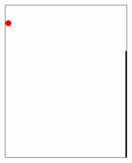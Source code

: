 <html lang="en" onclick="jump()">
<head>
    <meta charset="UTF-8">
    <title>Flappy Bird</title>
    <link rel="stylesheet" href="style.css">
</head>
<body>
    <div id="game">
        <div id="block"></div>
        <div id="hole"></div>
        <div id="character"></div>
    </div>
</body>
<script src="script.js"></script>

<style>
*{
    padding: 0;
    margin: 0;
}
#game{
    width: 400px;
    height: 500px;
    border: 1px solid black;
    margin: auto;
    overflow: hidden;
}
#block{
    width: 50px;
    height: 500px;
    background-color: black;
    position: relative;
    left: 400px;
    animation: block 2s infinite linear;
}
@keyframes block{
    0%{left:400px}
    100%{left:-50px}
}
#hole{
    width: 50px;
    height: 150px;
    background-color: white;
    position: relative;
    left: 400px;
    top: -500px;
    animation: block 2s infinite linear;
}
#character{
    width: 20px;
    height: 20px;
    background-color: red;
    position: absolute;
    top: 100px;
    border-radius: 50%;
}
</style>

<script>
var block = document.getElementById("block");
var hole = document.getElementById("hole");
var character = document.getElementById("character");
var jumping = 0;
var counter = 0;

hole.addEventListener('animationiteration', () => {
    var random = -((Math.random()*300)+150);
    hole.style.top = random + "px";
    counter++;
    });
    setInterval(function(){
        var characterTop = parseInt(window.getComputedStyle(character).getPropertyValue("top"));
        if(jumping==0){
            character.style.top = (characterTop+3)+"px";
        }
        var blockLeft = parseInt(window.getComputedStyle(block).getPropertyValue("left"));
        var holeTop = parseInt(window.getComputedStyle(hole).getPropertyValue("top"));
        var cTop = -(500-characterTop);
        if((characterTop>480)||((blockLeft<20)&&(blockLeft>-50)&&((cTop<holeTop)||(cTop>holeTop+130)))){
            alert("Game over. Score: "+(counter-1));
            character.style.top = 100 + "px";
            counter=0;
        }
    },10);

function jump(){
    jumping = 1;
    let jumpCount = 0;
    var jumpInterval = setInterval(function(){
        var characterTop = parseInt(window.getComputedStyle(character).getPropertyValue("top"));
        if((characterTop>6)&&(jumpCount<15)){
            character.style.top = (characterTop-5)+"px";
        }
        if(jumpCount>20){
            clearInterval(jumpInterval);
            jumping=0;
            jumpCount=0;
        }
        jumpCount++;
    },10);
}
</script>

</html>